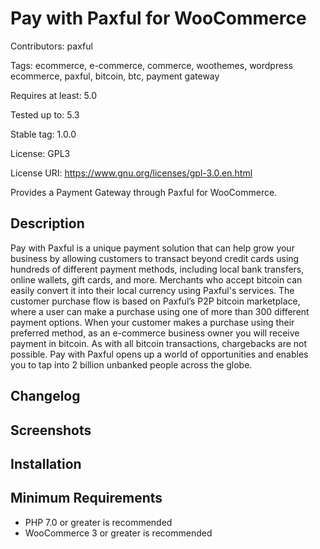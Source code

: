 # Pay with Paxful for WooCommerce #

Contributors: paxful

Tags: ecommerce, e-commerce, commerce, woothemes, wordpress ecommerce, paxful, bitcoin, btc, payment gateway

Requires at least: 5.0

Tested up to: 5.3

Stable tag: 1.0.0

License: GPL3

License URI: https://www.gnu.org/licenses/gpl-3.0.en.html

Provides a Payment Gateway through Paxful for WooCommerce.

## Description ##
Pay with Paxful is a unique payment solution that can help grow your business by allowing customers to transact beyond credit cards using hundreds of different payment methods, including local bank transfers, online wallets, gift cards, and more. Merchants who accept bitcoin can easily convert it into their local currency using Paxful's services.
The customer purchase flow is based on Paxful’s P2P bitcoin marketplace, where a user can make a purchase using one of more than 300 different payment options. When your customer makes a purchase using their preferred method, as an e-commerce business owner you will receive payment in bitcoin. As with all bitcoin transactions, chargebacks are not possible. Pay with Paxful opens up a world of opportunities and enables you to tap into 2 billion unbanked people across the globe.

## Changelog ##
## Screenshots ##
## Installation ##
## Minimum Requirements ##
* PHP 7.0 or greater is recommended
* WooCommerce 3 or greater is recommended
